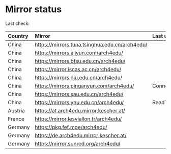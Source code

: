 <script src="./time.js"></script>
# Mirror status
Last check: <script type="text/javascript">localize(1676754996.2016292);</script>

|Country|Mirror|Last update|
|:------|:-----|:----------|
|China|https://mirrors.tuna.tsinghua.edu.cn/arch4edu/|<script type="text/javascript">localize(1676745297);</script>|
|China|https://mirrors.aliyun.com/arch4edu/|<script type="text/javascript">localize(1676702463);</script>|
|China|https://mirrors.bfsu.edu.cn/arch4edu/|<script type="text/javascript">localize(1676702463);</script>|
|China|https://mirror.iscas.ac.cn/arch4edu/|<script type="text/javascript">localize(1676702463);</script>|
|China|https://mirrors.nju.edu.cn/arch4edu/|<script type="text/javascript">localize(1676702463);</script>|
|China|https://mirrors.pinganyun.com/arch4edu/|ConnectionError|
|China|https://mirrors.sau.edu.cn/arch4edu/|<script type="text/javascript">localize(1673850842);</script>|
|China|https://mirrors.ynu.edu.cn/arch4edu/|ReadTimeout|
|Austria|https://at.arch4edu.mirror.kescher.at/|<script type="text/javascript">localize(1676702463);</script>|
|France|https://mirror.lesviallon.fr/arch4edu/|<script type="text/javascript">localize(1676702463);</script>|
|Germany|https://pkg.fef.moe/arch4edu/|<script type="text/javascript">localize(1676702463);</script>|
|Germany|https://de.arch4edu.mirror.kescher.at/|<script type="text/javascript">localize(1676702463);</script>|
|Germany|https://mirror.sunred.org/arch4edu/|<script type="text/javascript">localize(1676702463);</script>|

<script src="./tablefilter/tablefilter.js"></script>
<script src="./table.js"></script>